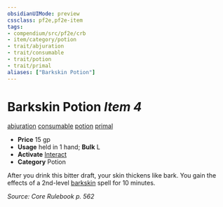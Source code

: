 ```yaml
---
obsidianUIMode: preview
cssclass: pf2e,pf2e-item
tags:
- compendium/src/pf2e/crb
- item/category/potion
- trait/abjuration
- trait/consumable
- trait/potion
- trait/primal
aliases: ["Barkskin Potion"]
---
```

# Barkskin Potion *Item 4*  
[abjuration](rules/traits/abjuration.md)  [consumable](rules/traits/consumable.md)  [potion](rules/traits/potion.md)  [primal](rules/traits/primal.md)  

- **Price** 15 gp
- **Usage** held in 1 hand; **Bulk** L
- **Activate** [Interact](rules/actions/interact.md)
- **Category** Potion

After you drink this bitter draft, your skin thickens like bark. You gain the effects of a 2nd-level [barkskin](compendium/spells/barkskin.md) spell for 10 minutes.

*Source: Core Rulebook p. 562*